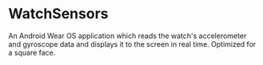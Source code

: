 # WatchSensors

An Android Wear OS application which reads the watch's accelerometer and gyroscope data and displays it to the screen in real time.
Optimized for a square face.
